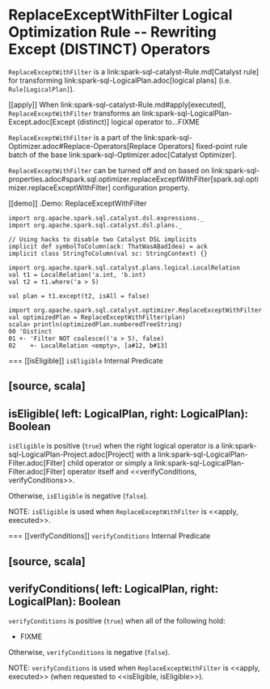 # ReplaceExceptWithFilter Logical Optimization Rule -- Rewriting Except (DISTINCT) Operators

`ReplaceExceptWithFilter` is a link:spark-sql-catalyst-Rule.md[Catalyst rule] for transforming link:spark-sql-LogicalPlan.adoc[logical plans] (i.e. `Rule[LogicalPlan]`).

[[apply]]
When link:spark-sql-catalyst-Rule.md#apply[executed], `ReplaceExceptWithFilter` transforms an link:spark-sql-LogicalPlan-Except.adoc[Except (distinct)] logical operator to...FIXME

`ReplaceExceptWithFilter` is a part of the link:spark-sql-Optimizer.adoc#Replace-Operators[Replace Operators] fixed-point rule batch of the base link:spark-sql-Optimizer.adoc[Catalyst Optimizer].

`ReplaceExceptWithFilter` can be turned off and on based on link:spark-sql-properties.adoc#spark.sql.optimizer.replaceExceptWithFilter[spark.sql.optimizer.replaceExceptWithFilter] configuration property.

[[demo]]
.Demo: ReplaceExceptWithFilter
```
import org.apache.spark.sql.catalyst.dsl.expressions._
import org.apache.spark.sql.catalyst.dsl.plans._

// Using hacks to disable two Catalyst DSL implicits
implicit def symbolToColumn(ack: ThatWasABadIdea) = ack
implicit class StringToColumn(val sc: StringContext) {}

import org.apache.spark.sql.catalyst.plans.logical.LocalRelation
val t1 = LocalRelation('a.int, 'b.int)
val t2 = t1.where('a > 5)

val plan = t1.except(t2, isAll = false)

import org.apache.spark.sql.catalyst.optimizer.ReplaceExceptWithFilter
val optimizedPlan = ReplaceExceptWithFilter(plan)
scala> println(optimizedPlan.numberedTreeString)
00 'Distinct
01 +- 'Filter NOT coalesce(('a > 5), false)
02    +- LocalRelation <empty>, [a#12, b#13]
```

=== [[isEligible]] `isEligible` Internal Predicate

[source, scala]
----
isEligible(
  left: LogicalPlan,
  right: LogicalPlan): Boolean
----

`isEligible` is positive (`true`) when the right logical operator is a link:spark-sql-LogicalPlan-Project.adoc[Project] with a link:spark-sql-LogicalPlan-Filter.adoc[Filter] child operator or simply a link:spark-sql-LogicalPlan-Filter.adoc[Filter] operator itself and <<verifyConditions, verifyConditions>>.

Otherwise, `isEligible` is negative (`false`).

NOTE: `isEligible` is used when `ReplaceExceptWithFilter` is <<apply, executed>>.

=== [[verifyConditions]] `verifyConditions` Internal Predicate

[source, scala]
----
verifyConditions(
  left: LogicalPlan,
  right: LogicalPlan): Boolean
----

`verifyConditions` is positive (`true`) when all of the following hold:

* FIXME

Otherwise, `verifyConditions` is negative (`false`).

NOTE: `verifyConditions` is used when `ReplaceExceptWithFilter` is <<apply, executed>> (when requested to <<isEligible, isEligible>>).
